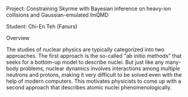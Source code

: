 Project: Constraining Skyrme with Bayesian inference on heavy-ion collisions and Gaussian-emulated ImQMD

Student: Chi-En Teh (Fanurs)

Overview

The studies of nuclear physics are typically categorized into two approaches. The first approach is the so-called "ab initio methods" that seeks for a bottom-up model to describe nuclei. But just like any many-body problems, nuclear dynamics involves interactions among multiple neutrons and protons, making it very difficult to be solved even with the help of modern computers. This motivates physicists to come up with a second approach that describes atomic nuclei phenomenologically.

